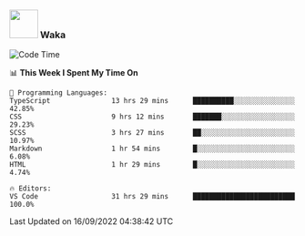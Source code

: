 ### <img src="https://media.giphy.com/media/VgCDAzcKvsR6OM0uWg/giphy.gif" width="50"> Waka

  <!--START_SECTION:waka-->
![Code Time](http://img.shields.io/badge/Code%20Time-871%20hrs%207%20mins-blue)

📊 **This Week I Spent My Time On** 

```text
💬 Programming Languages: 
TypeScript               13 hrs 29 mins      ██████████░░░░░░░░░░░░░░░   42.85% 
CSS                      9 hrs 12 mins       ███████░░░░░░░░░░░░░░░░░░   29.23% 
SCSS                     3 hrs 27 mins       ██░░░░░░░░░░░░░░░░░░░░░░░   10.97% 
Markdown                 1 hr 54 mins        █░░░░░░░░░░░░░░░░░░░░░░░░   6.08% 
HTML                     1 hr 29 mins        █░░░░░░░░░░░░░░░░░░░░░░░░   4.74%

🔥 Editors: 
VS Code                  31 hrs 29 mins      █████████████████████████   100.0%

```


 Last Updated on 16/09/2022 04:38:42 UTC
<!--END_SECTION:waka-->
